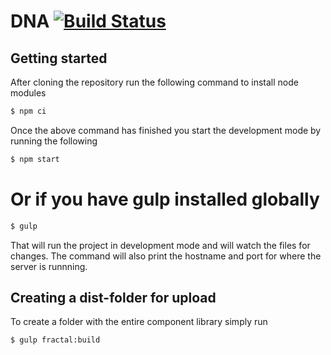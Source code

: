 # DNA [![Build Status](https://travis-ci.org/youseedk/dna.svg?branch=master)](https://travis-ci.org/youseedk/dna)

## Getting started

After cloning the repository run the following command to install node modules

```bash
$ npm ci
```

Once the above command has finished you start the development mode by running the following

```bash
$ npm start
```
# Or if you have gulp installed globally
```bash
$ gulp
```

That will run the project in development mode and will watch the files for changes. The command will also
print the hostname and port for where the server is runnning.

## Creating a dist-folder for upload

To create a folder with the entire component library simply run
```bash
$ gulp fractal:build
```

